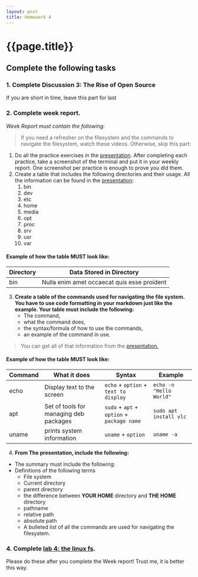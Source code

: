 ```yaml
---
layout: post
title: Homework 4
---
```


# {{page.title}}

## Complete the following tasks
### 1. Complete Discussion 3: The Rise of Open Source 
If you are short in time, leave this part for last
### 2. Complete week report. 
*Week Report must contain the following:*<br>

> If you need a refresher on the filesystem and the commands to navigate the filesystem, watch these videos. Otherwise, skip this part:

1. Do all the practice exercises in the [presentation](https://bit.ly/3alPqPm). After completing each practice, take a screenshot of the terminal and put it in your weekly report. One screenshot per practice is enough to prove you did them.
2. Create a table that includes the following directories and their usage. All the information can be found in the [presentation](https://bit.ly/3alPqPm):
   1. bin
   2. dev
   3. etc
   4. home
   5.  media
   6.  opt
   7.  proc
   8.  srv
   9.  usr
   10. var
#### Example of how the table MUST look like:

| Directory | Data Stored in Directory                    |
| --------- | ------------------------------------------- |
| bin       | Nulla enim amet occaecat quis esse proident |

3. **Create a table of the commands used for navigating the file system. You have to use code formatting in your markdown just like the example. Your table must include the following:**
   * The command, 
   * what the command does, 
   * the syntax/formula of how to use the commands, 
   * an example of the command in  use.
> You can get all of that information from the [presentation.](https://rapurl.live/9b5)

#### Example of how the table MUST look like:

| Command | What it does                           | Syntax                                     | Example                 |
| ------- | -------------------------------------- | ------------------------------------------ | ----------------------- |
| echo    | Display text to the screen             | `echo` + `option` + `text to display`      | `echo -n "Hello World"` |
| apt     | Set of tools for managing deb packages | `sudo` + `apt` + `option` + `package name` | `sudo apt install vlc`  |
| uname   | prints system information              | `uname` + `option`                         | `uname -a`              |

4. **From The presentation, include the following:**
* The summary must include the following:
* Definitions of the following terms
   * File system
   * Current directory
   * parent directory
   * the difference between <b style="text-transform:uppercase;">your home</b> directory and <b style="text-transform:uppercase;">the home</b> directory
   * pathname
   * relative path
   * absolute path
   * A bulleted list of all the commands are used for navigating the filesystem.
### 4. Complete [lab 4: the linux fs](https://cis106.com/labs/lab4/). 
Please do these after you complete the Week report! Trust me, it is better this way.

   